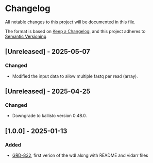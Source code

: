 # Changelog
All notable changes to this project will be documented in this file.

The format is based on [Keep a Changelog](https://keepachangelog.com/en/1.0.0/),
and this project adheres to [Semantic Versioning](https://semver.org/spec/v2.0.0.html).

## [Unreleased] - 2025-05-07
### Changed
- Modified the input data to allow multiple fastq per read (array).

## [Unreleased] - 2025-04-25
### Changed
- Downgrade to kallisto version 0.48.0.

## [1.0.0] - 2025-01-13
### Added
- [GRD-832](https://jira.oicr.on.ca/browse/GRD-832), first verion of the wdl along with README and vidarr files
